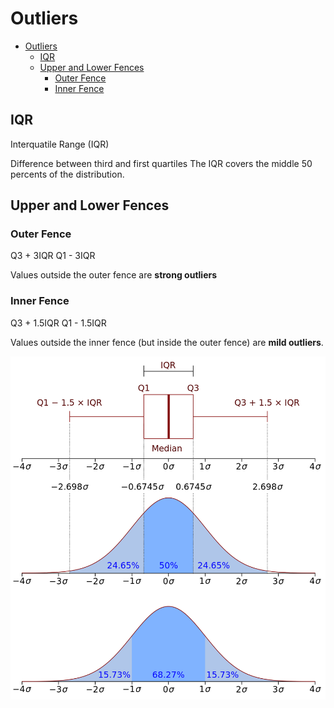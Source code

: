 # Outliers

<!--ts-->
   * [Outliers](#outliers)
      * [IQR](#iqr)
      * [Upper and Lower Fences](#upper-and-lower-fences)
         * [Outer Fence](#outer-fence)
         * [Inner Fence](#inner-fence)

<!-- Added by: gil_diy, at: Tue 28 Dec 2021 11:53:30 IST -->

<!--te-->

## IQR

Interquatile Range (IQR)

Difference between third and first quartiles
The IQR covers the middle 50 percents of the distribution.

## Upper and Lower Fences

### Outer Fence

Q3 + 3IQR
Q1 - 3IQR

Values outside the outer fence are **strong outliers**

### Inner Fence

Q3 + 1.5IQR
Q1 - 1.5IQR

Values outside the inner fence (but inside the outer fence)
are **mild outliers**.

<p align="center"> <!-- style="width:400px;" -->
  <img src="images/IQR_Boxplot_vs_PDF.png" title="tool tip here">
</p>